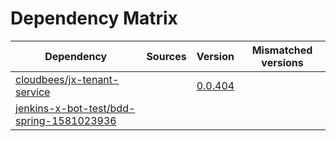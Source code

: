 # Dependency Matrix

Dependency | Sources | Version | Mismatched versions
---------- | ------- | ------- | -------------------
[cloudbees/jx-tenant-service](https://github.com/cloudbees/jx-tenant-service) |  | [0.0.404](https://github.com/cloudbees/jx-tenant-service/releases/tag/v0.0.404) | 
[jenkins-x-bot-test/bdd-spring-1581023936](https://github.com/jenkins-x-bot-test/bdd-spring-1581023936.git) |  | []() | 
